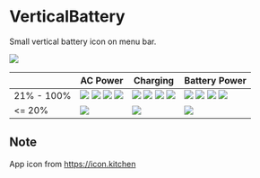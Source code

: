 # VerticalBattery

Small vertical battery icon on menu bar.

![](https://github.com/user-attachments/assets/eb44b348-c6e2-4f2c-84e2-0c17b9cb2b5b)

| | AC Power | Charging | Battery Power |
| - | - | - | - |
| 21% - 100% | ![](https://github.com/user-attachments/assets/7958323d-14f3-45b3-a632-208d9eaa7619) ![](https://github.com/user-attachments/assets/4da987ac-4934-46c2-a32e-b8ed45a8c326) ![](https://github.com/user-attachments/assets/f0945698-d8e3-4772-861a-682965640832) ![](https://github.com/user-attachments/assets/e2d925a7-087d-4b4f-b0b2-956bd67eeb50) | ![](https://github.com/user-attachments/assets/02db0a40-a4a6-41ab-856e-a1018ab2db27) ![](https://github.com/user-attachments/assets/be90752b-fc46-4f77-a1b2-32e52e42d07a) ![](https://github.com/user-attachments/assets/22f2b4ab-45b4-45f5-9bfb-b79550418b47) ![](https://github.com/user-attachments/assets/046e761b-65b7-4ad4-ba55-88d1c5fc47ef) | ![](https://github.com/user-attachments/assets/6becc891-4def-47dd-93b3-2bca1ee4f528) ![](https://github.com/user-attachments/assets/2f400408-edeb-4152-92a2-0ae89b4f4b28) ![](https://github.com/user-attachments/assets/cc237553-7f06-4271-bda8-1dcc6f062dbd) ![](https://github.com/user-attachments/assets/32f9961c-11bc-43e0-9342-61c12edf6c0b) |
| <= 20% | ![](https://github.com/user-attachments/assets/4362d361-2984-45b2-a414-7f333324dfc7) | ![](https://github.com/user-attachments/assets/3e1047b9-7829-4bc7-b6cb-ab81e3187317) | ![](https://github.com/user-attachments/assets/1b12605b-bf84-4a8c-a96e-a7dd9df48b78) |

## Note

App icon from https://icon.kitchen
